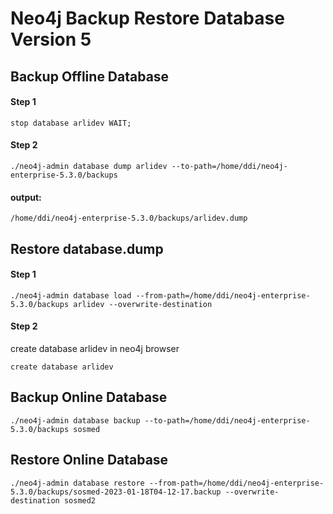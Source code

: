 # Neo4j Backup Restore Database Version 5


## Backup Offline Database
#### Step 1

    stop database arlidev WAIT;
    
#### Step 2

    ./neo4j-admin database dump arlidev --to-path=/home/ddi/neo4j-enterprise-5.3.0/backups

#### output: 
    /home/ddi/neo4j-enterprise-5.3.0/backups/arlidev.dump


## Restore database.dump
#### Step 1

    ./neo4j-admin database load --from-path=/home/ddi/neo4j-enterprise-5.3.0/backups arlidev --overwrite-destination

#### Step 2
create database arlidev in neo4j browser

    create database arlidev

## Backup Online Database 

    ./neo4j-admin database backup --to-path=/home/ddi/neo4j-enterprise-5.3.0/backups sosmed

## Restore Online Database 

    ./neo4j-admin database restore --from-path=/home/ddi/neo4j-enterprise-5.3.0/backups/sosmed-2023-01-18T04-12-17.backup --overwrite-destination sosmed2



